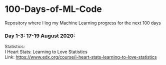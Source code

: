 # 100-Days-of-ML-Code
Repository where I log my Machine Learning progress for the next 100 days

### Day 1-3: 17-19 August 2020:
Statistics: <br />
I Heart Stats: Learning to Love Statistics <br />
Link: https://www.edx.org/course/i-heart-stats-learning-to-love-statistics <br />

